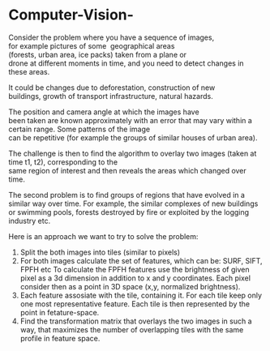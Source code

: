 # Computer-Vision-

Consider the problem where you have a sequence of images, for example pictures of some  geographical areas  (forests, urban area, ice packs) taken from a plane or drone at different moments in time, and you need to detect changes in these areas.  

It could be changes due to deforestation, construction of new buildings, growth of transport infrastructure, natural hazards.

The position and camera angle at which the images have been taken are known approximately with an error that may vary within a certain range. Some patterns of the image can be repetitive (for example the groups of similar houses of urban area).​ 

The challenge is then to find the algorithm to overlay two images (taken at time t1, t2), corresponding to the same region of interest and then reveals the areas which changed over time. 

The second problem is to find groups of regions that have evolved in a similar way over time. For example, the similar complexes of new buildings or swimming pools, forests destroyed by fire or exploited by the logging industry etc. 

Here is an approach we want to try to solve the problem:

1. Split the both images into tiles (similar to pixels)
2. For both images calculate the set of features, which can be: SURF, SIFT, FPFH etc
To calculate the FPFH features use the brightness of given pixel as a 3d dimension in addition to x and y coordinates. Each pixel consider then as a point in 3D space  (x,y, normalized brightness).
3. Each feature assosiate with the tile, containing it. For each tile keep only one most representative feature.
Each tile  is then represented by the point in fetature-space.
5. Find the transformation matrix that overlays the two images in such a way, that maximizes the number of overlapping tiles with the same profile in feature space. 
